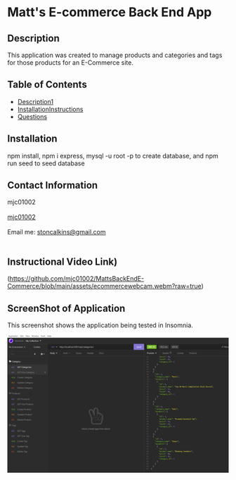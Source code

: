 # Matt's E-commerce Back End App
    

## Description
This application was created to manage products and categories and tags for those products for an E-Commerce site. 

## Table of Contents
- [Description1](#description)
- [InstallationInstructions](#installation)
- [Questions](#questions)

## Installation
npm install,  npm i express, mysql -u root -p to create database, and npm run seed to seed database 

## Contact Information
mjc01002<br />
<br />
[mjc01002](https://github.com/mjc01002)<br />
<br />
Email me: stoncalkins@gmail.com<br /><br />

## Instructional Video Link)
(https://github.com/mjc01002/MattsBackEndE-Commerce/blob/main/assets/ecommercewebcam.webm?raw=true)

## ScreenShot of Application
This screenshot shows the application being tested in Insomnia.

![Image of Website](https://github.com/mjc01002/MattsBackEndE-Commerce/blob/main/assets/screenshot.PNG?raw=true)
